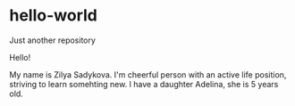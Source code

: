 # hello-world
Just another repository

Hello!

My name is Zilya Sadykova. I'm cheerful person with an active life position, striving to learn somehting new.
l have a daughter Adelina, she is 5 years old.
